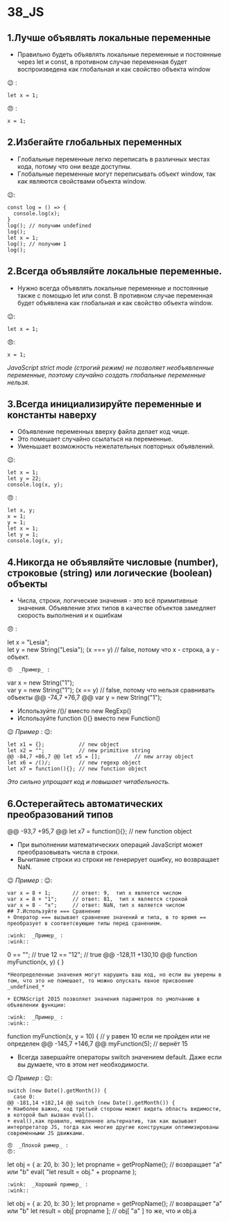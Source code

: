 # 38_JS
## 1.Лучше объявлять локальные переменные

+ Правильно будеть объявлять локальные переменные и постоянные через let и const, в противном случае переменная будет воспроизведена как глобальная и как свойство объекта window

 :wink: :
 ```
let x = 1;
 ```

 😠 :
```
x = 1;
```



## 2.Избегайте глобальных переменных

+ Глобальные переменные легко переписать в различных местах кода, потому что они везде доступны.
+ Глобальные переменные могут переписывать объект window, так как являются свойствами объекта window.

 :wink::
 ```
 const log = () => {
   console.log(x);
 }
 log(); // получим undefined
 log(); 
 let x = 1;
 log(); // получим 1
 log();
 ```


## 2.Всегда объявляйте локальные переменные.

+ Нужно всегда объявлять локальные переменные и постоянные также с помощью  let или const. В противном случае переменная будет объявлена как глобальная и как свойство объекта window.

:wink::
```
let x = 1;
```

😠:
```
x = 1;
```

 *JavaScript strict mode (строгий режим) не позволяет необъявленные переменные, поэтому случайно создать глобальные переменные нельзя.*

## 3.Всегда инициализируйте переменные и константы наверху

+ Объявление переменных  вверху файла делает код чище.
+ Это помешает случайно ссылаться на переменные.
+ Уменьшает возможность нежелательных повторных объявлений.

:wink::

```
let x = 1;
let y = 22;
console.log(x, y);
```

😠 :

```
let x, y;
x = 1;
y = 1;
let x = 1;
let y = 1;
console.log(x, y);
```


## 4.Никогда не объявляйте числовые (number), строковые (string) или логические (boolean) объекты

+ Числа, строки, логические значения - это всё примитивные значения. Объявление этих типов в качестве объектов замедляет скорость выполнения и к ошибкам


😠   :

let x = "Lesia";             
let y = new String("Lesia");
(x === y) // false, потому что x - строка, а y - объект.
```
😠  _Пример_ :
```
var x = new String("1");             
var y = new String("1");
(x == y) // false, потому что нельзя сравнивать объекты
@@ -74,7 +76,7 @@ var y = new String("1");
+ Используйте /()/ вместо new RegExp()
+ Используйте function (){} вместо new Function()

:wink:  _Пример_ :
:wink::
```
let x1 = {};           // new object
let x2 = "";           // new primitive string
@@ -84,7 +86,7 @@ let x5 = [];           // new array object
let x6 = /()/;         // new regexp object
let x7 = function(){}; // new function object
```
*Это сильно упрощает код и повышает читабельность.*


## 6.Остерегайтесь автоматических преобразований типов

@@ -93,7 +95,7 @@ let x7 = function(){}; // new function object
+ При выполнении математических операций JavaScript может преобразовывать числа в строки.
+ Вычитание строки из строки не генерирует ошибку, но возвращает NaN.

:wink:  _Пример_ :
:wink::
```
var x = 8 + 1;       // ответ: 9,  тип x является числом
var x = 8 + "1";     // ответ: 81,  тип x является строкой
var x = 8 - "x";     // ответ: NaN, тип x является числом
## 7.Используйте === Сравнение
+ Оператор === вызывает сравнение значений и типа, в то время == преобразует в соответсвующие типы перед сранением.

:wink:  _Пример_ :
:wink::
```
0 == "";        // true
12 == "12";     // true
@@ -128,11 +130,10 @@ function myFunction(x, y) {
}
```
*Неопределенные значения могут нарушить ваш код, но если вы уверены в том, что это не помешает, то можно опускать явное присвоение _undefined_*

+ ECMAScript 2015 позволяет значения параметров по умолчанию в объявлении функции:

:wink:  _Пример_ :
:wink::
```
function myFunction(x, y = 10) {
  // y равен 10 если не пройден или не определен
@@ -145,7 +146,7 @@ myFunction(5); // вернёт 15

+ Всегда завершайте операторы switch значением default. Даже если вы думаете, что в этом нет необходимости.

:wink:  _Пример_ :
:wink::
```
switch (new Date().getMonth()) {
  case 0:
@@ -181,14 +182,14 @@ switch (new Date().getMonth()) {
+ Наиболее важно, код третьей стороны может видеть область видимости, в которой был вызван eval().
+ eval(),как правило, медленнее альтернатив, так как вызывает интерпретатор JS, тогда как многие другие конструкции оптимизированы современными JS движками.

😠  _Плохой ример_ :
😠:
```
let obj = { a: 20, b: 30 };
let propname = getPropName();  // возвращает "a" или "b"
eval( "let result = obj." + propname );
```
:wink:  _Хороший пример_ :
:wink::
```
let obj = { a: 20, b: 30 };
let propname = getPropName();  // возвращает "a" или "b"
let result = obj[ propname ];  //  obj[ "a" ] то же, что и obj.a
```
